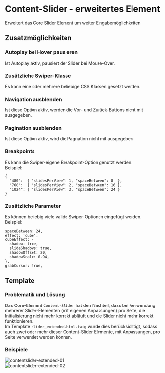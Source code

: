 # Content-Slider - erweitertes Element  
Erweitert das Core Slider Element um weiter Eingabemöglichkeiten  
## Zusatzmöglichkeiten  
### Autoplay bei Hover pausieren  
Ist Autoplay aktiv, pausiert der Slider bei Mouse-Over.
### Zusätzliche Swiper-Klasse  
Es kann eine oder mehrere beliebige CSS Klassen gesetzt werden.  
### Navigation ausblenden  
Ist diese Option aktiv, werden die Vor- und Zurück-Buttons nicht mit ausgegeben.  
### Pagination ausblenden  
Ist diese Option aktiv, wird die Pagnation nicht mit ausgegeben  
### Breakpoints  
Es kann die Swiper-eigene Breakpoint-Option genutzt werden.  
Beispiel:  
```
{
  "480":  { "slidesPerView": 1, "spaceBetween": 8  },
  "768":  { "slidesPerView": 2, "spaceBetween": 16 },
  "1024": { "slidesPerView": 3, "spaceBetween": 24 }
}
```
### Zusätzliche Parameter  
Es können beliebig viele valide Swiper-Optionen eingefügt werden.  
Beispiel:  
```
spaceBetween: 24,
effect: 'cube',
cubeEffect: {
  shadow: true,
  slideShadows: true,
  shadowOffset: 20,
  shadowScale: 0.94,
},
grabCursor: true,
```
## Template  
### Problematik und Lösung  
Das Core-Element `Content-Slider` hat den Nachteil, dass bei Verwendung mehrerer Slider-Elementen (mit eigenen Anpassungen) pro Seite, die Initialisierung nicht mehr korrekt abläuft und die Slider nicht mehr korrekt funktionieren.  
Im Template `slider_extended.html.twig` wurde dies berücksichtigt, sodass auch zwei oder mehr dieser Content-Slider Elemente, mit Anpassungen, pro Seite verwendet werden können.  
### Beispiele  
![contentslider-extended-01](https://github.com/user-attachments/assets/928a7f9d-3b79-4c30-9678-2f8c1be321a4)  
![contentslider-extended-02](https://github.com/user-attachments/assets/a6a60ac1-8967-4e70-848a-f091e3b66c43)
